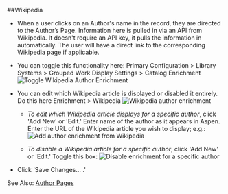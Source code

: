 ﻿##Wikipedia

- When a user clicks on an Author's name in the record, they are directed to the Author’s Page. Information here is pulled in via an API from Wikipedia. It doesn't require an API key, it pulls the information in automatically. The user will have a direct link to the corresponding Wikipedia page if applicable. 

- You can toggle this functionality here: Primary Configuration > Library Systems > Grouped Work Display Settings > Catalog Enrichment
![Toggle Wikipedia Author Enrichment](/manual/images/Catalog-Enrichment.png)

- You can edit which Wikipedia article is displayed or disabled it entirely. Do this here Enrichment > Wikipedia 
![Wikipedia author enrichment](/manual/images/Add-author-enrichment.png)

    - *To edit which Wikipedia article displays for a specific author*, click 'Add New' or 'Edit.' Enter name of the author as it appears in Aspen. Enter the URL of the Wikipedia article you wish to display; e.g.:
 ![Add author enrichment from Wikipedia](/manual/images/Add-specific-author-enrichment.png)

    - *To disable a Wikipedia article for a specific author*, click 'Add New' or 'Edit.' Toggle this box:
 ![Disable enrichment for a specific author](/manual/images/Disable-specific-author-enrichment.png)
 
- Click 'Save Changes... .'

See Also: [Author Pages](/Admin/HelpManual?page=Author-Pages)
